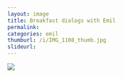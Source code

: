 ```yaml
---
layout: image
title: Breakfast dialogs with Emil
permalink: 
categories: emil
thumburl: /i/IMG_1108_thumb.jpg
slideurl: 
---
```


![]({{site.url}}/i/IMG_1108.jpg)


